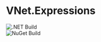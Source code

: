 # VNet.Expressions

![.NET Build](https://github.com/PrimeEagle/VNet.Expressions/actions/workflows/build-dotnet.yml/badge.svg)<br>
![NuGet Build](https://github.com/PrimeEagle/VNet.Expressions/actions/workflows/create-nuget.yml/badge.svg)
